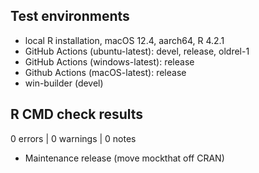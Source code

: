 ## Test environments

* local R installation, macOS 12.4, aarch64, R 4.2.1
* GitHub Actions (ubuntu-latest): devel, release, oldrel-1
* GitHub Actions (windows-latest): release
* Github Actions (macOS-latest): release
* win-builder (devel)

## R CMD check results

0 errors | 0 warnings | 0 notes

* Maintenance release (move mockthat off CRAN)
